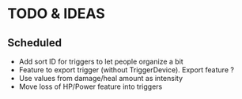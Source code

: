 ﻿# TODO & IDEAS

## Scheduled
- Add sort ID for triggers to let people organize a bit
- Feature to export trigger (without TriggerDevice). Export feature ?
- Use values from damage/heal amount as intensity
- Move loss of HP/Power feature into triggers
